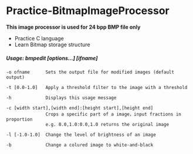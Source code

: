 # Practice-BitmapImageProcessor

**This image processor is used for 24 bpp BMP file only**

- Practice C language
- Learn Bitmap storage structure

##### Usage: bmpedit [options...] [ifname]

    -o ofname      Sets the output file for modified images (default output)
    
    -t [0.0-1.0]   Apply a threshold filter to the image with a threshold
    
    -h             Displays this usage message
    
    -c [width start],[width end]:[height start],[height end]
                   Crops a specific part of a image，input fractions in proportion
                   e.g. 0.0,1.0:0.0,1.0 returns the original image
                   
    -l [-1.0-1.0]  Change the level of brightness of an image
    
    -b             Change a colured image to white-and-black
